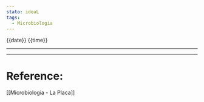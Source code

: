 ```yaml
---
stato: ideaL
tags:
  - Microbiologia
---
```

\{{date}} \{{time}}

--- 
















--- 
# Reference:
[[Microbiologia - La Placa]]